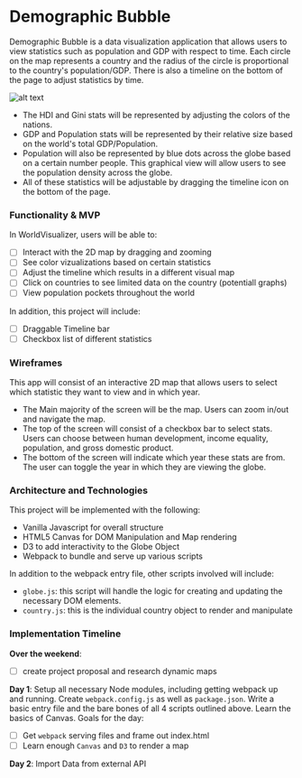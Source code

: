 # Demographic Bubble
Demographic Bubble is a data visualization application that allows users to view statistics such as population and GDP with respect to time. Each circle on the map represents a country and the radius of the circle is proportional to the country's population/GDP. There is also a timeline on the bottom of the page to adjust statistics by time.

![alt text](https://github.com/kmojabe/WorldVisualizer/blob/master/population_data/Screen%20Shot%202018-08-24%20at%204.33.51%20PM.png)

* The HDI and Gini stats will be represented by adjusting the colors of the nations.
* GDP and Population stats will be represented by their relative size based on the world's total GDP/Population.
* Population will also be represented by blue dots across the globe based on a certain number people. This graphical view will allow users to see the population density across the globe.
* All of these statistics will be adjustable by dragging the timeline icon on the bottom of the page.

### Functionality & MVP  

In WorldVisualizer, users will be able to:

- [ ] Interact with the 2D map by dragging and zooming
- [ ] See color vizualizations based on certain statistics
- [ ] Adjust the timeline which results in a different visual map
- [ ] Click on countries to see limited data on the country (potentiall graphs)
- [ ] View population pockets throughout the world

In addition, this project will include:

- [ ] Draggable Timeline bar
- [ ] Checkbox list of different statistics

### Wireframes
This app will consist of an interactive 2D map that allows users to select which statistic they want to view and in which year.
* The Main majority of the screen will be the map. Users can zoom in/out and navigate the map.
* The top of the screen will consist of a checkbox bar to select stats. Users can choose between human development, income equality, population, and gross domestic product.
* The bottom of the screen will indicate which year these stats are from. The user can toggle the year in which they are viewing the globe.
### Architecture and Technologies
This project will be implemented with the following:
* Vanilla Javascript for overall structure
* HTML5 Canvas for DOM Manipulation and Map rendering
* D3 to add interactivity to the Globe Object
* Webpack to bundle and serve up various scripts

In addition to the webpack entry file, other scripts involved will include:
* `globe.js`:  this script will handle the logic for creating and updating the necessary DOM elements.
* `country.js`: this is the individual country object to render and manipulate

### Implementation Timeline
**Over the weekend**:
- [ ] create project proposal and research dynamic maps

**Day 1**: Setup all necessary Node modules, including getting webpack up and running.  Create `webpack.config.js` as well as `package.json`.  Write a basic entry file and the bare bones of all 4 scripts outlined above. Learn the basics of Canvas. Goals for the day:
- [ ] Get `webpack` serving files and frame out index.html
- [ ] Learn enough `Canvas` and `D3` to render a map

**Day 2**: Import Data from external API
